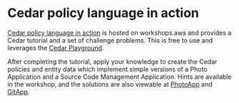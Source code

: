 # Cedar policy language in action

[Cedar policy language in action](https://catalog.workshops.aws/cedar-policy-language-in-action) is hosted on workshops.aws and provides a Cedar tutorial and a set of challenge problems.  This is free to use and leverages the [Cedar Playground](https://www.cedarpolicy.com/en/playground).

After completing the tutorial, apply your knowledge to create the Cedar policies and entity data which implement simple versions of a Photo Application and a Source Code Management Application.  Hints are available in the workshop, and the solutions are also viewable at [PhotoApp](PhotoApp) and [GitApp](GitApp).
